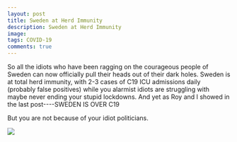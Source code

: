 ```yaml
---
layout: post
title: Sweden at Herd Immunity
description: Sweden at Herd Immunity
image: 
tags: COVID-19
comments: true
---
```

So all the idiots who have been ragging on the courageous people of
Sweden can now officially pull their heads out of their dark holes.
Sweden is at total herd immunity, with 2-3 cases of C19 ICU admissions
daily (probably false positives) while you alarmist idiots are
struggling with maybe never ending your stupid lockdowns. And yet as Roy
and I showed in the last post----SWEDEN IS OVER C19

But you are not because of your idiot politicians.

![](https://lh5.googleusercontent.com/wdtu_cTUAYsN55-FHdSYQC_SE_WNzF3H_WszmpWXGBd2e24ZP06yb5HaRxRx2jbYxHnMI-uKk2Z-TBgdGchYO7Sxk5P4jSA6AG_mjMlGLJIo7-KAHw=w1280)
